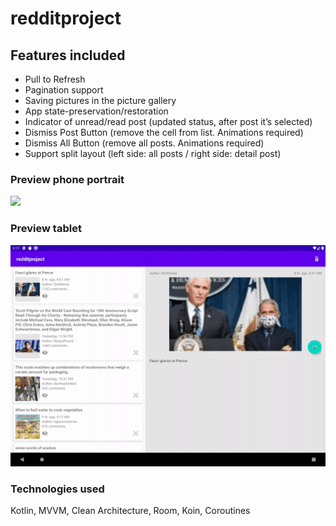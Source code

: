 # redditproject

## Features included
- Pull to Refresh
- Pagination support
- Saving pictures in the picture gallery
- App state-preservation/restoration
- Indicator of unread/read post (updated status, after post it’s selected)
- Dismiss Post Button (remove the cell from list. Animations required)
- Dismiss All Button (remove all posts. Animations required)
- Support split layout (left side: all posts / right side: detail post)

### Preview phone portrait

![](ezgif-3-ed8d13f591c6.gif)

### Preview tablet 

![](dualpanetablet.gif)

### Technologies used 
Kotlin, MVVM, Clean Architecture, Room, Koin, Coroutines
